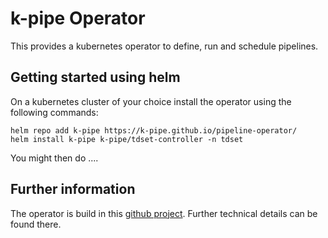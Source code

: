 # k-pipe Operator

This provides a kubernetes operator to define, run and schedule pipelines. 

## Getting started using helm

On a kubernetes cluster of your choice install the operator using the following commands:

```
helm repo add k-pipe https://k-pipe.github.io/pipeline-operator/
helm install k-pipe k-pipe/tdset-controller -n tdset
```

You might then do ....


## Further information

The operator is build in this [github project](https://github.com/k-pipe/pipeline-operator).
Further technical details can be found there.

